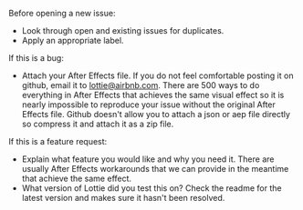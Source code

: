 Before opening a new issue:

* Look through open and existing issues for duplicates.
* Apply an appropriate label.

If this is a bug:
* Attach your After Effects file. If you do not feel comfortable posting it on github, email 
it to lottie@airbnb.com. There are 500 ways to do everything in After Effects that achieves the 
same visual effect so it is nearly impossible to reproduce your issue without the original After 
Effects file. Github doesn't allow you to attach a json or aep file directly so compress it and attach it as a zip file.

If this is a feature request:
* Explain what feature you would like and why you need it. There are usually After Effects 
workarounds that we can provide in the meantime that achieve the same effect.
* What version of Lottie did you test this on? Check the readme for the latest version and makes sure it hasn't been resolved.
